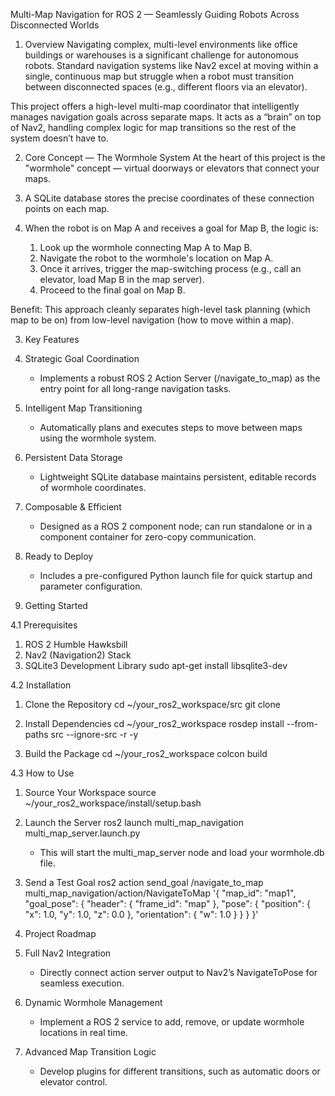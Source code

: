 Multi-Map Navigation for ROS 2 — Seamlessly Guiding Robots Across Disconnected Worlds

1. Overview
Navigating complex, multi-level environments like office buildings or warehouses is a significant challenge for autonomous robots.
Standard navigation systems like Nav2 excel at moving within a single, continuous map but struggle when a robot must transition between disconnected spaces (e.g., different floors via an elevator).

This project offers a high-level multi-map coordinator that intelligently manages navigation goals across separate maps. It acts as a “brain” on top of Nav2, handling complex logic for map transitions so the rest of the system doesn’t have to.

2. Core Concept — The Wormhole System
At the heart of this project is the "wormhole" concept — virtual doorways or elevators that connect your maps.

1. A SQLite database stores the precise coordinates of these connection points on each map.
2. When the robot is on Map A and receives a goal for Map B, the logic is:
   1. Look up the wormhole connecting Map A to Map B.
   2. Navigate the robot to the wormhole's location on Map A.
   3. Once it arrives, trigger the map-switching process (e.g., call an elevator, load Map B in the map server).
   4. Proceed to the final goal on Map B.

Benefit: This approach cleanly separates high-level task planning (which map to be on) from low-level navigation (how to move within a map).

3. Key Features

1. Strategic Goal Coordination
   - Implements a robust ROS 2 Action Server (/navigate_to_map) as the entry point for all long-range navigation tasks.

2. Intelligent Map Transitioning
   - Automatically plans and executes steps to move between maps using the wormhole system.

3. Persistent Data Storage
   - Lightweight SQLite database maintains persistent, editable records of wormhole coordinates.

4. Composable & Efficient
   - Designed as a ROS 2 component node; can run standalone or in a component container for zero-copy communication.

5. Ready to Deploy
   - Includes a pre-configured Python launch file for quick startup and parameter configuration.

4. Getting Started

4.1 Prerequisites
1. ROS 2 Humble Hawksbill
2. Nav2 (Navigation2) Stack
3. SQLite3 Development Library
   sudo apt-get install libsqlite3-dev

4.2 Installation

1. Clone the Repository
   cd ~/your_ros2_workspace/src
   git clone <your-repository-url>

2. Install Dependencies
   cd ~/your_ros2_workspace
   rosdep install --from-paths src --ignore-src -r -y

3. Build the Package
   cd ~/your_ros2_workspace
   colcon build

4.3 How to Use

1. Source Your Workspace
   source ~/your_ros2_workspace/install/setup.bash

2. Launch the Server
   ros2 launch multi_map_navigation multi_map_server.launch.py
   - This will start the multi_map_server node and load your wormhole.db file.

3. Send a Test Goal
   ros2 action send_goal /navigate_to_map multi_map_navigation/action/NavigateToMap    '{ "map_id": "map1", "goal_pose": { "header": { "frame_id": "map" }, "pose": { "position": { "x": 1.0, "y": 1.0, "z": 0.0 }, "orientation": { "w": 1.0 } } } }'

5. Project Roadmap

1. Full Nav2 Integration
   - Directly connect action server output to Nav2’s NavigateToPose for seamless execution.

2. Dynamic Wormhole Management
   - Implement a ROS 2 service to add, remove, or update wormhole locations in real time.

3. Advanced Map Transition Logic
   - Develop plugins for different transitions, such as automatic doors or elevator control.
